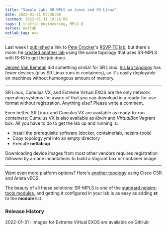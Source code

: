 ```yaml
---
title: "Sample Lab: SR-MPLS on Junos and SR Linux"
date: 2022-01-31 07:36:00
lastmod: 2022-01-31 19:26:00
tags: [ traffic engineering, MPLS ]
series: netlab
netlab_tag: use
---
```

Last week I [published](https://blog.ipspace.net/2022/01/netsim-example-rsvp-te-junos.html) a link to [Pete Crocker](https://blog.petecrocker.com/about/)'s [RSVP-TE lab](https://github.com/ipspace/netsim-examples/tree/master/routing/rsvp-mpls-vsrx), but there's more: he [created another lab](https://github.com/ipspace/netsim-examples/tree/master/routing/sr-isis-te-vsrx) using the same topology that uses SR-MPLS with IS-IS to get the job done.

[Jeroen Van Bemmel](https://www.linkedin.com/in/jeroenvbemmel/) did something similar for SR Linux: [his lab topology](https://github.com/ipspace/netsim-examples/tree/master/routing/sr-mpls-bgp-srlinux) has fewer devices (plus SR Linux runs in containers), so it's easily deployable on machines without humongous amount of memory.
<!--more-->
---

SR Linux, Cumulus VX, and Extreme Virtual EXOS are the only network operating systems I'm aware of that you can download in a ready-for-use format without registration. Anything else? Please write a comment.

Even better, SR Linux and Cumulus VX are available as ready-to-run containers; Cumulus VX is also available as *libvirt* and *VirtualBox* Vagrant box. All you have to do to get the lab up and running is:

* Install the prerequisite software (docker, containerlab, netsim-tools)
* Copy topology.yml into an empty directory
* Execute **netlab up**

Downloading device images from most other vendors requires registration followed by arcane incantations to build a Vagrant box or container image.

---

Want even more platform options? Here's [another topology](https://github.com/ipspace/netsim-examples/tree/master/routing/sr-mpls-bgp) using Cisco CSR and Arista vEOS.

The beauty of all these solutions: SR-MPLS is one of the [standard netsim-tools modules](https://netsim-tools.readthedocs.io/en/latest/module-reference.html), and getting it configured in your lab is as easy as adding **sr** to the **module** list.

### Release History

2022-01-31
: Images for Extreme Virtual EXOS are available on GitHub
